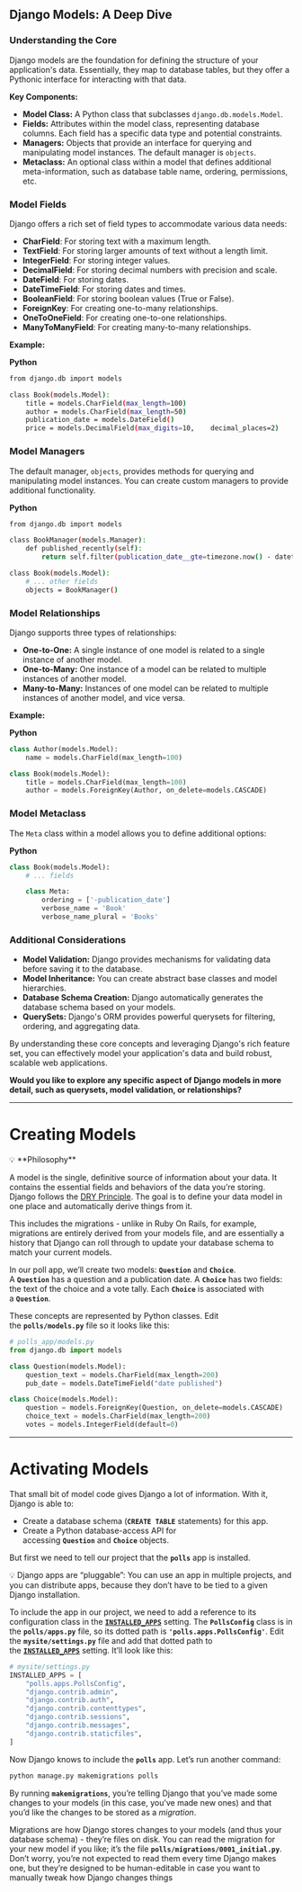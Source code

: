 ## **Django Models: A Deep Dive**

### **Understanding the Core**

Django models are the foundation for defining the structure of your application's data. Essentially, they map to database tables, but they offer a Pythonic interface for interacting with that data.

**Key Components:**

- **Model Class:** A Python class that subclasses `django.db.models.Model`.
- **Fields:** Attributes within the model class, representing database columns. Each field has a specific data type and potential constraints.
- **Managers:** Objects that provide an interface for querying and manipulating model instances. The default manager is `objects`.
- **Metaclass:** An optional class within a model that defines additional meta-information, such as database table name, ordering, permissions, etc.

### **Model Fields**

Django offers a rich set of field types to accommodate various data needs:

- **CharField**: For storing text with a maximum length.
- **TextField**: For storing larger amounts of text without a length limit.
- **IntegerField**: For storing integer values.
- **DecimalField**: For storing decimal numbers with precision and scale.
- **DateField**: For storing dates.
- **DateTimeField**: For storing dates and times.
- **BooleanField**: For storing boolean values (True or False).
- **ForeignKey**: For creating one-to-many relationships.
- **OneToOneField**: For creating one-to-one relationships.
- **ManyToManyField**: For creating many-to-many relationships.

**Example:**

**Python**

```bash
from django.db import models

class Book(models.Model):
    title = models.CharField(max_length=100)
    author = models.CharField(max_length=50)   
    publication_date = models.DateField()
    price = models.DecimalField(max_digits=10,    decimal_places=2)
```

### **Model Managers**

The default manager, `objects`, provides methods for querying and manipulating model instances. You can create custom managers to provide additional functionality.

**Python**

```bash
from django.db import models

class BookManager(models.Manager):
    def published_recently(self):
        return self.filter(publication_date__gte=timezone.now() - datetime.timedelta(days=7))

class Book(models.Model):
    # ... other fields
    objects = BookManager()
```

### **Model Relationships**

Django supports three types of relationships:

- **One-to-One:** A single instance of one model is related to a single instance of another model.
- **One-to-Many:** One instance of a model can be related to multiple instances of another model.
- **Many-to-Many:** Instances of one model can be related to multiple instances of another model, and vice versa.

**Example:**

**Python**

```python
class Author(models.Model):
    name = models.CharField(max_length=100)

class Book(models.Model):
    title = models.CharField(max_length=100)
    author = models.ForeignKey(Author, on_delete=models.CASCADE)
```

### **Model Metaclass**

The `Meta` class within a model allows you to define additional options:

**Python**

```python
class Book(models.Model):
    # ... fields

    class Meta:
        ordering = ['-publication_date']
        verbose_name = 'Book'
        verbose_name_plural = 'Books'
```

### **Additional Considerations**

- **Model Validation:** Django provides mechanisms for validating data before saving it to the database.
- **Model Inheritance:** You can create abstract base classes and model hierarchies.
- **Database Schema Creation:** Django automatically generates the database schema based on your models.
- **QuerySets:** Django's ORM provides powerful querysets for filtering, ordering, and aggregating data.

By understanding these core concepts and leveraging Django's rich feature set, you can effectively model your application's data and build robust, scalable web applications.

**Would you like to explore any specific aspect of Django models in more detail, such as querysets, model validation, or relationships?**

---

# Creating Models

<aside>
💡 **Philosophy**

A model is the single, definitive source of information about your data. It contains the essential fields and behaviors of the data you’re storing. Django follows the [DRY Principle](https://docs.djangoproject.com/en/5.1/misc/design-philosophies/#dry). The goal is to define your data model in one place and automatically derive things from it.

This includes the migrations - unlike in Ruby On Rails, for example, migrations are entirely derived from your models file, and are essentially a history that Django can roll through to update your database schema to match your current models.

</aside>

In our poll app, we’ll create two models: **`Question`** and **`Choice`**. A **`Question`** has a question and a publication date. A **`Choice`** has two fields: the text of the choice and a vote tally. Each **`Choice`** is associated with a **`Question`**.

These concepts are represented by Python classes. Edit the **`polls/models.py`** file so it looks like this:

```python
# polls_app/models.py
from django.db import models

class Question(models.Model):
    question_text = models.CharField(max_length=200)
    pub_date = models.DateTimeField("date published")

class Choice(models.Model):
    question = models.ForeignKey(Question, on_delete=models.CASCADE)
    choice_text = models.CharField(max_length=200)
    votes = models.IntegerField(default=0)
```

---

# Activating Models

That small bit of model code gives Django a lot of information. With it, Django is able to:

- Create a database schema (**`CREATE TABLE`** statements) for this app.
- Create a Python database-access API for accessing **`Question`** and **`Choice`** objects.

But first we need to tell our project that the **`polls`** app is installed.

<aside>
💡 Django apps are “pluggable”: You can use an app in multiple projects, and you can distribute apps, because they don’t have to be tied to a given Django installation.

</aside>

To include the app in our project, we need to add a reference to its configuration class in the [**`INSTALLED_APPS`**](https://docs.djangoproject.com/en/5.1/ref/settings/#std-setting-INSTALLED_APPS) setting. The **`PollsConfig`** class is in the **`polls/apps.py`** file, so its dotted path is **`'polls.apps.PollsConfig'`**. Edit the **`mysite/settings.py`** file and add that dotted path to the [**`INSTALLED_APPS`**](https://docs.djangoproject.com/en/5.1/ref/settings/#std-setting-INSTALLED_APPS) setting. It’ll look like this:

```python
# mysite/settings.py
INSTALLED_APPS = [
    "polls.apps.PollsConfig",
    "django.contrib.admin",
    "django.contrib.auth",
    "django.contrib.contenttypes",
    "django.contrib.sessions",
    "django.contrib.messages",
    "django.contrib.staticfiles",
]
```

Now Django knows to include the **`polls`** app. Let’s run another command:

```python
python manage.py makemigrations polls
```

By running **`makemigrations`**, you’re telling Django that you’ve made some changes to your models (in this case, you’ve made new ones) and that you’d like the changes to be stored as a *migration*.

Migrations are how Django stores changes to your models (and thus your database schema) - they’re files on disk. You can read the migration for your new model if you like; it’s the file **`polls/migrations/0001_initial.py`**. Don’t worry, you’re not expected to read them every time Django makes one, but they’re designed to be human-editable in case you want to manually tweak how Django changes things